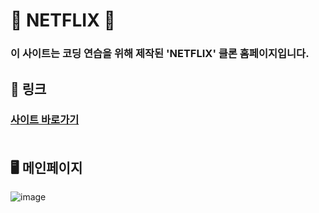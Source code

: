 # 🎥 NETFLIX 🎥
### 이 사이트는 코딩 연습을 위해 제작된 'NETFLIX' 클론 홈페이지입니다.
## 🚀 링크
### [사이트 바로가기](https://goseongho.github.io/netflix/) <br><br>
## 🖥 메인페이지
![image](https://github.com/goseongho/netflix/assets/152961741/2381a5b5-9a4a-4732-aac2-4d5d8e3ea631)
